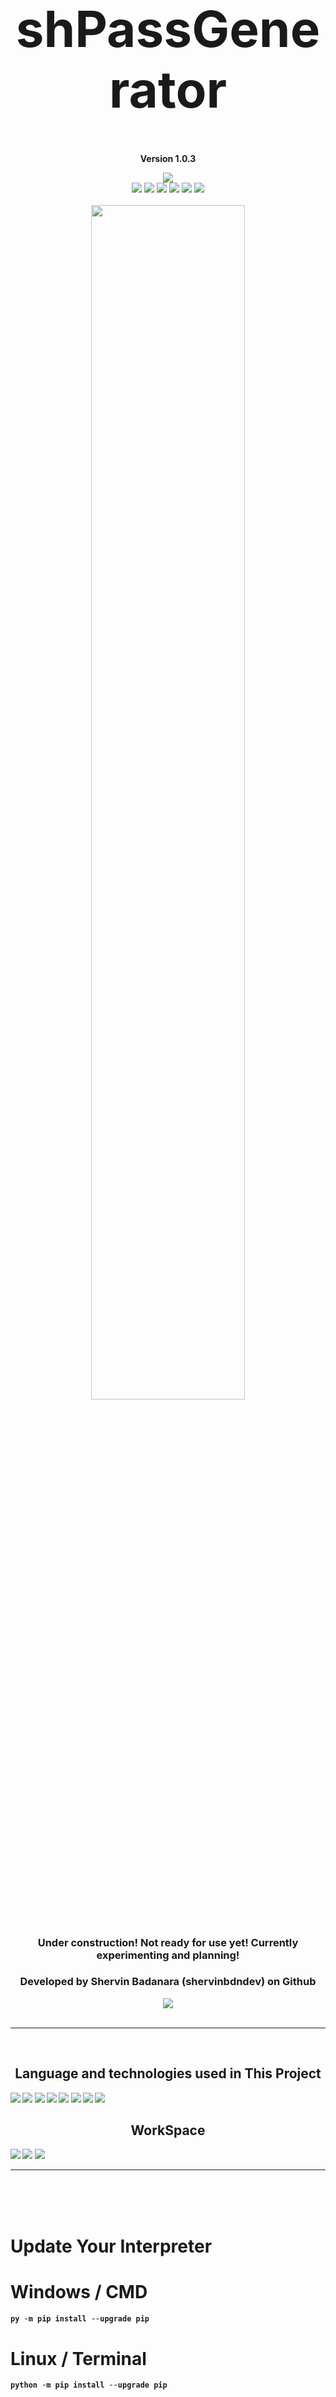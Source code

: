 <h1 align='center' style="font-size:5rem"><b>shPassGenerator</b></h1>
<p align='center'><b>Version 1.0.3</b></p>
<div align="center">
    <div align="center">
        <img src="https://img.shields.io/github/license/shervinbdndev/shPassGenerator.svg"></img>
    </div>
    <img src="https://img.shields.io/github/forks/shervinbdndev/shPassGenerator.svg"></img>
    <img src="https://img.shields.io/github/stars/shervinbdndev/shPassGenerator.svg"></img>
    <img src="https://img.shields.io/github/watchers/shervinbdndev/shPassGenerator.svg"></img>
    <img src="https://img.shields.io/github/issues-pr/shervinbdndev/shPassGenerator.svg"></img>
    <img src="https://img.shields.io/github/issues-pr-closed/shervinbdndev/shPassGenerator.svg"></img>
    <img src="https://img.shields.io/github/downloads/shervinbdndev/shPassGenerator/total.svg"></img>
</div>
<br>
<div align="center">
    <img style="display:block;margin-left:auto;margin-right:auto;width:70%;" src="https://github-readme-stats.vercel.app/api/pin/?username=shervinbdndev&repo=shPassGenerator&theme=dracula"></img>
</div>
<br>
<h3 align='center'>Under construction! Not ready for use yet! Currently experimenting and planning!</h3>
<h3 align='center'>Developed by Shervin Badanara (shervinbdndev) on Github</h3>
<div align="center">
    <img src="https://forthebadge.com/images/badges/made-with-python.svg"></img>
</div>
<br>
<hr>
<br>
<h2 align='center'><b>Language and technologies used in This Project</h2>
<img src="https://img.shields.io/badge/Python-14354C?style=for-the-badge&logo=python&logoColor=white"></img>
<img src="https://img.shields.io/badge/Google_chrome-4285F4?style=for-the-badge&logo=Google-chrome&logoColor=white"></img>
<img src="https://img.shields.io/badge/Visual_Studio_Code-0078D4?style=for-the-badge&logo=visual%20studio%20code&logoColor=white"></img>
<img src="https://img.shields.io/badge/Linux-FCC624?style=for-the-badge&logo=linux&logoColor=black"></img>
<img src="https://img.shields.io/badge/Ubuntu-E95420?style=for-the-badge&logo=ubuntu&logoColor=white"></img>
<img src="https://img.shields.io/badge/GitHub-100000?style=for-the-badge&logo=github&logoColor=white"></img>
<img src="https://img.shields.io/badge/Stack_Overflow-FE7A16?style=for-the-badge&logo=stack-overflow&logoColor=white"></img>
<img src="https://img.shields.io/badge/Reddit-FF4500?style=for-the-badge&logo=reddit&logoColor=white"></img>

<br>
<h2 align='center'><b>WorkSpace</h2>
<img src="https://img.shields.io/badge/Intel-Core_i5_10700K-0071C5?style=for-the-badge&logo=intel&logoColor=white"></img>
<img src="https://img.shields.io/badge/NVIDIA-RTX2060 OC-76B900?style=for-the-badge&logo=nvidia&logoColor=white"></img>
<img src="https://img.shields.io/badge/Windows11-0078D6?style=for-the-badge&logo=windows&logoColor=white"></img>


<hr>

<br><br><br>
<h1 align='left'><b>Update Your Interpreter</b></h1>

# Windows / CMD

```python
py -m pip install --upgrade pip
```

# Linux / Terminal

```python
python -m pip install --upgrade pip
```
<br>

<hr>
<br><br><br>
<h1 align='left'><b>Installation</b></h1>
 
# Windows / CMD , Linux / Terminal
```python
pip install shPassGenerator
```
<h2 align='left'>or</h2>

```python
py -m pip install shPassGenerator
```

<br><br><br>
<h1 align='left'><b>Update Library</b></h1>
 
# Windows / CMD , Linux / Terminal
```python
pip install -U shPassGenerator
```

<h2 align='left'>or</h2>

```python
py -m pip install --upgrade shPassGenerator
```

<br>

<hr>
<br><br><br>
<h1 align='left'><b>Usage</b></h1>

<b>Generate a 50 Characters Password</b>

```python
from shPassGenerator import GeneratePass


print(f"This Password is Strong : {GeneratePass(length=16 , lowercase=True)}")
print(f"This Password is Strong too : {GeneratePass(length=50 , chars=True , symbols=True)}")
```
<b>Output</b>

```md
This Password is Strong : umvgfarzfirmuesc
This Password is Strong too : aU;/k.ofD-d@ZoCeLgaOui/=zdr)n#o@KKi%e[D'`I>$vpHNzT
```

<br><br><br>


<h1 align='left'>Arguments</h1>

Args  | Efficiency
------------- | -------------
length  | Set The Length of your Password (Max Length is Unlimited)
chars  | Use Lowercase & Uppercase Characters in Your Password
lowercase  |  Use Lowercase Characters in Your Password
uppercase  |  Use Uppercase Characters in Your Password
numbers  |  Use Numbers in Your Password
symbols  |  Use Symbols in Your Password
octal  |  Use Octal Characters in Your Password
hexa  |  Use Hexa Characters in Your Password


<br><br><br>
<hr>
<h1 align='left'>Enjoy :)</h1>

<br>
<h3><b>Package Uploaded in PYPI :<a href="https://pypi.org/project/shPassGenerator/">Here</a></b></h3>